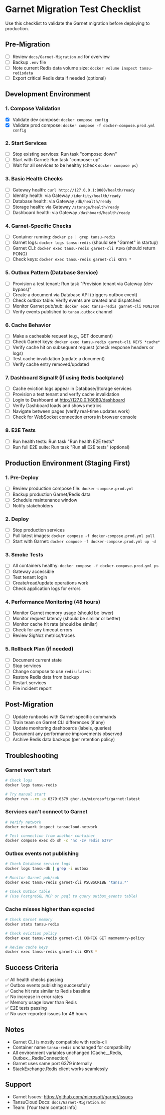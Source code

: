 # Garnet Migration Test Checklist

Use this checklist to validate the Garnet migration before deploying to production.

## Pre-Migration

- [ ] Review `docs/Garnet-Migration.md` for overview
- [ ] Backup `.env` file
- [ ] Note current Redis data volume size: `docker volume inspect tansu-redisdata`
- [ ] Export critical Redis data if needed (optional)

## Development Environment

### 1. Compose Validation

- [x] Validate dev compose: `docker compose config`
- [x] Validate prod compose: `docker compose -f docker-compose.prod.yml config`

### 2. Start Services

- [ ] Stop existing services: Run task "compose: down"
- [ ] Start with Garnet: Run task "compose: up"
- [ ] Wait for all services to be healthy (check `docker compose ps`)

### 3. Basic Health Checks

- [ ] Gateway health: `curl http://127.0.0.1:8080/health/ready`
- [ ] Identity health: via Gateway `/identity/health/ready`
- [ ] Database health: via Gateway `/db/health/ready`
- [ ] Storage health: via Gateway `/storage/health/ready`
- [ ] Dashboard health: via Gateway `/dashboard/health/ready`

### 4. Garnet-Specific Checks

- [ ] Container running: `docker ps | grep tansu-redis`
- [ ] Garnet logs: `docker logs tansu-redis` (should see "Garnet" in startup)
- [ ] Garnet CLI: `docker exec tansu-redis garnet-cli PING` (should return PONG)
- [ ] Check keys: `docker exec tansu-redis garnet-cli KEYS *`

### 5. Outbox Pattern (Database Service)

- [ ] Provision a test tenant: Run task "Provision tenant via Gateway (dev bypass)"
- [ ] Create a document via Database API (triggers outbox event)
- [ ] Check outbox table: Verify events are created and dispatched
- [ ] Monitor Garnet pub/sub: `docker exec tansu-redis garnet-cli MONITOR`
- [ ] Verify events published to `tansu.outbox` channel

### 6. Cache Behavior

- [ ] Make a cacheable request (e.g., GET document)
- [ ] Check Garnet keys: `docker exec tansu-redis garnet-cli KEYS *cache*`
- [ ] Verify cache hit on subsequent request (check response headers or logs)
- [ ] Test cache invalidation (update a document)
- [ ] Verify cache entry removed/updated

### 7. Dashboard SignalR (if using Redis backplane)

- [ ] Cache eviction logs appear in Database/Storage services
- [ ] Provision a test tenant and verify cache invalidation
- [ ] Login to Dashboard at <http://127.0.0.1:8080/dashboard>
- [ ] Verify Dashboard loads and shows metrics
- [ ] Navigate between pages (verify real-time updates work)
- [ ] Check for WebSocket connection errors in browser console

### 8. E2E Tests

- [ ] Run health tests: Run task "Run health E2E tests"
- [ ] Run full E2E suite: Run task "Run all E2E tests" (optional)

## Production Environment (Staging First)

### 1. Pre-Deploy

- [ ] Review production compose file: `docker-compose.prod.yml`
- [ ] Backup production Garnet/Redis data
- [ ] Schedule maintenance window
- [ ] Notify stakeholders

### 2. Deploy

- [ ] Stop production services
- [ ] Pull latest images: `docker compose -f docker-compose.prod.yml pull`
- [ ] Start with Garnet: `docker compose -f docker-compose.prod.yml up -d`

### 3. Smoke Tests

- [ ] All containers healthy: `docker compose -f docker-compose.prod.yml ps`
- [ ] Gateway accessible
- [ ] Test tenant login
- [ ] Create/read/update operations work
- [ ] Check application logs for errors

### 4. Performance Monitoring (48 hours)

- [ ] Monitor Garnet memory usage (should be lower)
- [ ] Monitor request latency (should be similar or better)
- [ ] Monitor cache hit rate (should be similar)
- [ ] Check for any timeout errors
- [ ] Review SigNoz metrics/traces

### 5. Rollback Plan (if needed)

- [ ] Document current state
- [ ] Stop services
- [ ] Change compose to use `redis:latest`
- [ ] Restore Redis data from backup
- [ ] Restart services
- [ ] File incident report

## Post-Migration

- [ ] Update runbooks with Garnet-specific commands
- [ ] Train team on Garnet CLI differences (if any)
- [ ] Update monitoring dashboards (labels, queries)
- [ ] Document any performance improvements observed
- [ ] Archive Redis data backups (per retention policy)

## Troubleshooting

### Garnet won't start

```bash
# Check logs
docker logs tansu-redis

# Try manual start
docker run --rm -p 6379:6379 ghcr.io/microsoft/garnet:latest
```

### Services can't connect to Garnet

```bash
# Verify network
docker network inspect tansucloud-network

# Test connection from another container
docker compose exec db sh -c "nc -zv redis 6379"
```

### Outbox events not publishing

```bash
# Check Database service logs
docker logs tansu-db | grep -i outbox

# Monitor Garnet pub/sub
docker exec tansu-redis garnet-cli PSUBSCRIBE 'tansu.*'

# Check Outbox table
# (Use PostgreSQL MCP or psql to query outbox_events table)
```

### Cache misses higher than expected

```bash
# Check Garnet memory
docker stats tansu-redis

# Check eviction policy
docker exec tansu-redis garnet-cli CONFIG GET maxmemory-policy

# Review cache keys
docker exec tansu-redis garnet-cli KEYS *
```

## Success Criteria

✅ All health checks passing  
✅ Outbox events publishing successfully  
✅ Cache hit rate similar to Redis baseline  
✅ No increase in error rates  
✅ Memory usage lower than Redis  
✅ E2E tests passing  
✅ No user-reported issues for 48 hours  

## Notes

- Garnet CLI is mostly compatible with redis-cli
- Container name `tansu-redis` unchanged for compatibility
- All environment variables unchanged (Cache__Redis, Outbox__RedisConnection)
- Garnet uses same port 6379 internally
- StackExchange.Redis client works seamlessly

## Support

- Garnet Issues: <https://github.com/microsoft/garnet/issues>
- TansuCloud Docs: `docs/Garnet-Migration.md`
- Team: [Your team contact info]
